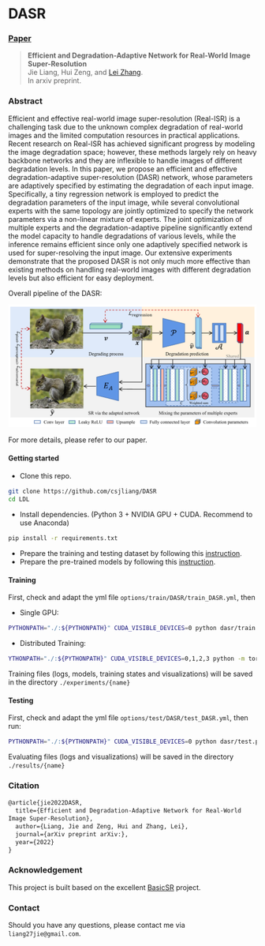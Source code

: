 # DASR

### [Paper]()

> **Efficient and Degradation-Adaptive Network for Real-World Image Super-Resolution** <br>
> Jie Liang, Hui Zeng, and [Lei Zhang](https://www4.comp.polyu.edu.hk/~cslzhang/). <br>
> In arxiv preprint.

### Abstract

Efficient and effective real-world image super-resolution (Real-ISR) is a challenging task due to 
the unknown complex degradation of real-world images and the limited computation resources in practical applications. 
Recent research on Real-ISR has achieved significant progress by modeling the image degradation space; however, 
these methods largely rely on heavy backbone networks and they are inflexible to handle images of different degradation levels. 
In this paper, we propose an efficient and effective degradation-adaptive super-resolution (DASR) network, 
whose parameters are adaptively specified by estimating the degradation of each input image. 
Specifically, a tiny regression network is employed to predict the degradation parameters of the input image, 
while several convolutional experts with the same topology are jointly optimized to specify the network parameters via a non-linear mixture of experts. 
The joint optimization of multiple experts and the degradation-adaptive pipeline significantly extend the model capacity to handle degradations of various levels, 
while the inference remains efficient since only one adaptively specified network is used for super-resolving the input image. 
Our extensive experiments demonstrate that the proposed DASR is not only much more effective than existing methods on handling real-world images 
with different degradation levels but also efficient for easy deployment.

Overall pipeline of the DASR:

![illustration](Pipeline.PNG)

For more details, please refer to our paper.

#### Getting started

- Clone this repo.
```bash
git clone https://github.com/csjliang/DASR
cd LDL
```

- Install dependencies. (Python 3 + NVIDIA GPU + CUDA. Recommend to use Anaconda)
```bash
pip install -r requirements.txt
```

- Prepare the training and testing dataset by following this [instruction](datasets/README.md).
- Prepare the pre-trained models by following this [instruction](experiments/README.md).

#### Training

First, check and adapt the yml file ```options/train/DASR/train_DASR.yml```, then

- Single GPU:
```bash
PYTHONPATH="./:${PYTHONPATH}" CUDA_VISIBLE_DEVICES=0 python dasr/train.py -opt options/train/DASR/train_DASR.yml --auto_resume
```

- Distributed Training:
```bash
YTHONPATH="./:${PYTHONPATH}" CUDA_VISIBLE_DEVICES=0,1,2,3 python -m torch.distributed.launch --nproc_per_node=4 --master_port=4335 dasr/train.py -opt options/train/DASR/train_DASR.yml --launcher pytorch --auto_resume

```

Training files (logs, models, training states and visualizations) will be saved in the directory ```./experiments/{name}```

#### Testing

First, check and adapt the yml file ```options/test/DASR/test_DASR.yml```, then run:
```bash
PYTHONPATH="./:${PYTHONPATH}" CUDA_VISIBLE_DEVICES=0 python dasr/test.py -opt options/test/DASR/test_DASR.yml
```

Evaluating files (logs and visualizations) will be saved in the directory ```./results/{name}```

### Citation
```
@article{jie2022DASR,
  title={Efficient and Degradation-Adaptive Network for Real-World Image Super-Resolution},
  author={Liang, Jie and Zeng, Hui and Zhang, Lei},
  journal={arXiv preprint arXiv:},
  year={2022}
}
```

### Acknowledgement
This project is built based on the excellent [BasicSR](https://github.com/xinntao/BasicSR) project.

### Contact
Should you have any questions, please contact me via `liang27jie@gmail.com`.
